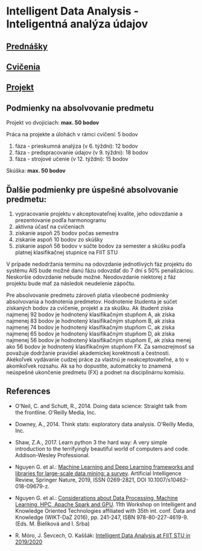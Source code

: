 #  Intelligent Data Analysis - Inteligentná analýza údajov

## [Prednášky](https://github.com/FIIT-IAU/2020-2021/tree/master/prednasky)

## [Cvičenia](https://github.com/FIIT-IAU/2020-2021/tree/master/cvicenia)

## [Projekt](https://github.com/FIIT-IAU/2020-2021/tree/master/projekt)

## Podmienky na absolvovanie predmetu
Projekt vo dvojiciach: **max. 50 bodov**

Práca na projekte a úlohách v rámci cvičení: 5 bodov
1. fáza - prieskumná analýza (v 6. týždni): 12 bodov
2. fáza - predspracovanie údajov (v 9. týždni): 18 bodov
3. fáza - strojové učenie (v 12. týždni): 15 bodov

Skúška: **max. 50 bodov**

## Ďalšie podmienky pre úspešné absolvovanie predmetu:
1. vypracovanie projektu v akceptovateľnej kvalite, jeho odovzdanie a prezentovanie podľa harmonogramu
2. aktívna účasť na cvičeniach
3. získanie aspoň 25 bodov počas semestra
4. získanie aspoň 10 bodov zo skúšky
5. získanie aspoň 56 bodov v súčte bodov za semester a skúšku podľa platnej klasifikačnej stupnice na FIIT STU

V prípade nedodržania termínu na odovzdanie jednotlivých fáz projektu do systému AIS bude možné danú fázu odovzdať do 7 dní s 50% penalizáciou. Neskoršie odovzdanie nebude možné. Neodovzdanie niektorej z fáz projektu bude mať za následok neudelenie zápočtu.

Pre absolvovanie predmetu zároveň platia všeobecné podmienky absolvovania a hodnotenia predmetov. Hodnotenie študenta je súčet získaných bodov za cvičenie, projekt  a za skúšku. Ak študent získa najmenej 92 bodov je hodnotený klasifikačným stupňom A, ak získa najmenej 83 bodov je hodnotený klasifikačným stupňom B, ak získa najmenej 74 bodov je hodnotený klasifikačným stupňom C, ak získa najmenej 65 bodov je hodnotený klasifikačným stupňom D, ak získa najmenej 56 bodov je hodnotený klasifikačným stupňom E, ak získa menej ako 56 bodov je hodnotený klasifikačným stupňom FX. Za samozrejmosť sa považuje dodržanie pravidiel akademickej korektnosti a čestnosti. Akékoľvek vydávanie cudzej práce za vlastnú je neakceptovateľné, a to v akomkoľvek rozsahu. Ak sa ho dopustíte, automaticky to znamená neúspešné ukončenie predmetu (FX) a podnet na disciplinárnu komisiu.

References
------------

- O'Neil, C. and Schutt, R., 2014. Doing data science: Straight talk from the frontline. O'Reilly Media, Inc.

- Downey, A., 2014. Think stats: exploratory data analysis. O'Reilly Media, Inc.

- Shaw, Z.A., 2017. Learn python 3 the hard way: A very simple introduction to the terrifyingly beautiful world of computers and code. Addison-Wesley Professional.

- Nguyen G. et al.: [Machine Learning and Deep Learning frameworks and libraries for large-scale data mining: a survey](https://doi.org/10.1007/s10462-018-09679-z). Artificial Intelligence Review, Springer Nature, 2019, ISSN 0269-2821, DOI 10.1007/s10462-018-09679-z.

- Nguyen G. et al.: [Considerations about Data Processing, Machine Learning, HPC, Apache Spark and GPU](https://giangzuzana.github.io/files/2016_WIKT-DaZ.pdf). 11th Workshop on Intelligent and Knowledge Oriented Technologies affiliated with 35th int. conf. Data and Knowledge (WIKT-DaZ 2016), pp. 241-247, ISBN 978-80-227-4619-9. (Eds. M. Bieliková and I. Srba)

- R. Móro, J. Ševcech, O. Kaššák: [Intelligent Data Analysis at FIIT STU in 2019/2020](https://github.com/robom/IAU-2019-2020)
